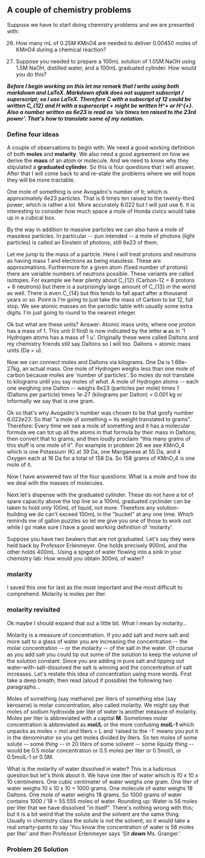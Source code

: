 ## A couple of chemistry problems


Suppose we have to start doing chemistry problems and we are presented with: 

26. How many mL of 0.25M KMnO4 are needed to deliver 0.00450 moles of KMnO4 during a chemical reaction? 


27. Suppose you needed to prepare a 100mL solution of 1.05M NaOH using 1.5M NaOH, distilled water, and a 100mL 
graduated cylinder. How would you do this?


***Before I begin working on this let me remark that I write using both markdown and LaTeX. Markdown afaik does not
support subscript / superscript; so I use LaTeX. Therefore C with a subscript of 12 could be written C_{12} and H 
with a superscript + might be written H^+ or H^{+}. Also a number written as 6e23 is read as 'six times ten
raised to the 23rd power'. That's how to translate some of my notation.***


### Define four ideas


A couple of observations to begin with: We need a good working definition of both **moles** and **molarity**. We also need
a good agreement on how we derive the **mass** of an atom or molecule. And we need to know why they stipulated a 
**graduated cylinder**. So this is four questions that I will answer. After that I will come back to and re-state 
the problems where we will hope they will be more tractable. 


One mole of something is one Avogadro's number of it; which is approximately 6e23 particles. That is 6 times ten raised 
to the twenty-third power; which is rather a lot. More accurately 6.022 but I will just use 6. It is interesting to
consider how much space a mole of Honda civics would take up in a cubical box.


By the way in addition to massive particles we can also have a mole of 
massless particles. In particular -- pun intended -- a mole of photons (light particles) is called an Einstein of 
photons, still 6e23 of them.


Let me jump to the mass of a particle. Here I will treat protons and neutrons as having 
mass 1 and electrons as being massless. These are approximations. Furthermore for a given atom (fixed number
of protons) there are variable numbers of neutrons possible. These variants are called isotopes. For example 
we hear plenty about C_{12} (Carbon-12 = 6 protons + 6 neutrons) but there is a surprisingly large amount of 
C_{13} in the world as well. There is even C_{14} but this tends to fall apart after a thousand years or so. 
Point is I'm going to just take the mass of Carbon to be 12, full stop. We see atomic masses on the periodic
table with usually some extra digits. I'm just going to round to the nearest integer. 


Ok but what are these units? Answer: Atomic mass units; where one proton has a mass of 1. This unit (I find) 
is now indicated by the letter **u** as in '1 Hydrogen atoms has a mass of 1 u'. Originally these were called 
Daltons and my chemistry friends still say Daltons so I will too. Daltons = atomic mass units (Da = u).


Now we can connect moles and Daltons via kilograms. One Da is 1.66e-27kg, an actual mass. One mole of Hydrogen 
weighs less than one mole of carbon because moles are 'number of particles'. So moles do not translate to 
kilograms until you say moles of *what*. A mole of Hydrogen atoms -- each one weighing one Dalton -- weighs
6e23 (particles per mole) times 1 (Daltons per particle) times 1e-27 (kilograms per Dalton) = 0.001 kg 
or informally we say that is one gram. 


Ok so that's why Avogadro's number was chosen to be that goofy number 6.022e23: So that "a mole of something 
= its weight translated to grams". Therefore: Every time we see a mole of something and it has a molecular 
formula we can tot up all the atoms in that formula by their mass in Daltons; then convert that to grams;
and then loudly proclaim "this many grams of this stuff is one mole of it". For example in problem 26
we see KMnO_4 which is one Potassium (K) at 39 Da, one Manganese at 55 Da, and 4 Oxygen each at 16 Da for
a total of 158 Da. So 158 grams of KMnO_4 is one mole of it. 


Now I have answered two of the four questions: What is a mole and how do we deal with the masses of molecules. 


Next let's dispense with the graduated cylinder. These do not have a lot of spare capacity above the top
line so a 100mL graduated cyclinder can be taken to hold only 100mL of liquid, not more. Therefore any 
solution-building we do can't exceed 100mL in the "bucket" at any one time. Which reminds me of gallon 
puzzles so let me give you one of those to work out while I go make sure I have a good working definition
of 'molarity'. 


Suppose you have two beakers that are not graduated. Let's say they were held back by Professor Erlenmeyer.
One holds precisely 900mL and the other holds 400mL. Using a spigot of water flowing into a sink in your
chemistry lab: How would you obtain 300mL of water? 


### molarity


I saved this one for last as the most important and the most difficult to comprehend. Molarity is moles per liter.


### molarity revisited


Ok maybe I should expand that out a little bit. What I mean by molarity...


Molarity is a measure of concentration. If you add salt and more salt and more salt to a glass of water
you are increasing the concentration -- the molar concentration -- or the molarity -- of the salt in the 
water. Of course as you add salt you could tip out some of the solution to keep the volume of the solution
constant. Since you are adding in pure salt and tipping out water-with-salt-dissolved the salt is winning
and the concentration of salt increases. Let's restate this idea of concentration using more words.
First take a deep breath; then read (aloud if possible) the following two paragraphs...


Moles of something (say methane) per liters of something else (say kerosene) is molar concentration, also
called molarity. We might say that moles of sodium hydroxide per liter of water is another measure of 
molarity. Moles per liter is abbreviated with a capital **M**. Sometimes 
molar concentration is abbreviated as **mol/L** or the more confusing **molL-1** which unpacks as 
moles = mol and liters = L and 'raised to the -1' means you put it in the denominator so you get moles 
divided by liters. So ten moles of some solute -- some *thing* -- in 20 liters of some solvent -- some 
*liquidy thing* -- would be 0.5 molar concentration or 0.5 moles per liter or 0.5mol/L or 0.5molL-1 or 0.5M.


What is the molarity of water dissolved in water? This is a ludicrous question but let's think about it.
We have one liter of water which is 10 x 10 x 10 centimeters. One cubic centimeter of water weighs one gram. 
One liter of water weighs 10 x 10 x 10 = 1000 grams. One molecule of water weighs 18 Daltons. One mole of 
water weighs 18 grams. So 1000 grams of water contains 1000 / 18 = 55.555 moles of water. Rounding up: 
Water is 56 moles per liter that we have dissolved "in itself". There's nothing wrong with this; but it is
a bit weird that the solute and the solvent are the same thing. Usually in chemistry class the solute is not
the solvent; so it would take a real smarty-pants to say 'You know the concentration of water is 56 moles per liter'
and then Professor Erlenmeyer says 'Sit ***down*** Ms. Granger.'


### Problem 26 Solution






